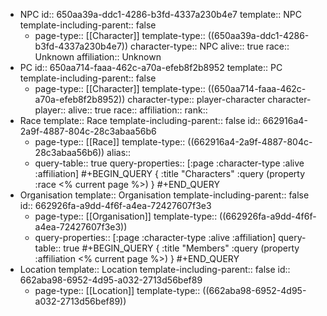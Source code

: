- NPC
  id:: 650aa39a-ddc1-4286-b3fd-4337a230b4e7
  template:: NPC
  template-including-parent:: false
	- page-type:: [[Character]]
	  template-type:: ((650aa39a-ddc1-4286-b3fd-4337a230b4e7))
	  character-type:: NPC
	  alive:: true
	  race:: Unknown
	  affiliation:: Unknown
- PC
  id:: 650aa714-faaa-462c-a70a-efeb8f2b8952
  template:: PC
  template-including-parent:: false
	- page-type:: [[Character]]
	  template-type:: ((650aa714-faaa-462c-a70a-efeb8f2b8952))
	  character-type:: player-character
	  character-player:: <Name>
	  alive:: true
	  race:: <Race>
	  affiliation::
	  rank::
- Race
  template:: Race
  template-including-parent:: false
  id:: 662916a4-2a9f-4887-804c-28c3abaa56b6
	- page-type:: [[Race]]
	  template-type:: ((662916a4-2a9f-4887-804c-28c3abaa56b6))
	  alias::
	- query-table:: true
	  query-properties:: [:page :character-type :alive :affiliation]
	  #+BEGIN_QUERY
	  {
	  :title "Characters"
	  :query (property :race <% current page %>)
	  }
	  #+END_QUERY
- Organisation
  template:: Organisation
  template-including-parent:: false
  id:: 662926fa-a9dd-4f6f-a4ea-72427607f3e3
	- page-type:: [[Organisation]]
	  template-type:: ((662926fa-a9dd-4f6f-a4ea-72427607f3e3))
	- query-properties:: [:page :character-type :alive :affiliation]
	  query-table:: true
	  #+BEGIN_QUERY
	  {
	  :title "Members"
	  :query (property :affiliation <% current page %>)
	  }
	  #+END_QUERY
- Location
  template:: Location
  template-including-parent:: false
  id:: 662aba98-6952-4d95-a032-2713d56bef89
	- page-type:: [[Location]]
	  template-type:: ((662aba98-6952-4d95-a032-2713d56bef89))